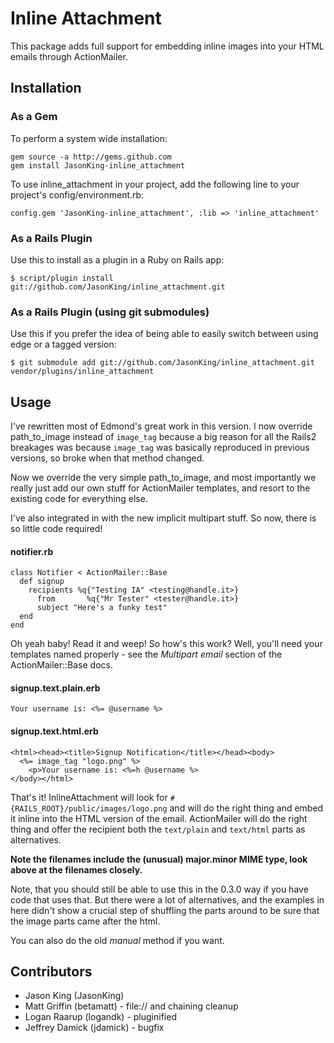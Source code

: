 Inline Attachment
=================

This package adds full support for embedding inline images into your HTML emails
through ActionMailer.

Installation
------------

### As a Gem ###

To perform a system wide installation:

	gem source -a http://gems.github.com
	gem install JasonKing-inline_attachment

To use inline_attachment in your project, add the following line to your project's
config/environment.rb:

	config.gem 'JasonKing-inline_attachment', :lib => 'inline_attachment'


### As a Rails Plugin ###

Use this to install as a plugin in a Ruby on Rails app:

	$ script/plugin install git://github.com/JasonKing/inline_attachment.git

### As a Rails Plugin (using git submodules) ###

Use this if you prefer the idea of being able to easily switch between using edge or a tagged version:

	$ git submodule add git://github.com/JasonKing/inline_attachment.git vendor/plugins/inline_attachment


Usage
-----

I've rewritten most of Edmond's great work in this version.  I now override
path_to_image instead of `image_tag` because a big reason for all the Rails2
breakages was because `image_tag` was basically reproduced in previous versions,
so broke when that method changed.

Now we override the very simple path_to_image, and most importantly we really
just add our own stuff for ActionMailer templates, and resort to the existing
code for everything else.

I've also integrated in with the new implicit multipart stuff.  So now, there is
so little code required!

#### notifier.rb
	class Notifier < ActionMailer::Base
	  def signup
	    recipients %q{"Testing IA" <testing@handle.it>}
		  from       %q{"Mr Tester" <tester@handle.it>}
		  subject "Here's a funky test"
	  end
	end
	
Oh yeah baby!  Read it and weep!  So how's this work?  Well, you'll need
your templates named properly - see the _Multipart email_ section of the
ActionMailer::Base docs.
	
#### signup.text.plain.erb
	Your username is: <%= @username %>
	
#### signup.text.html.erb
	<html><head><title>Signup Notification</title></head><body>
	  <%= image_tag "logo.png" %>
		<p>Your username is: <%=h @username %>
	</body></html>


That's it!  InlineAttachment will look for
`#{RAILS_ROOT}/public/images/logo.png` and will do the right thing and embed it
inline into the HTML version of the email.  ActionMailer will do the right thing
and offer the recipient both the `text/plain` and `text/html` parts as alternatives.

**Note the filenames include the (unusual) major.minor MIME type, look above at
the filenames closely.**


Note, that you should still be able to use this in the 0.3.0 way if you have
code that uses that.  But there were a lot of alternatives, and the examples in
here didn't show a crucial step of shuffling the parts around to be sure that
the image parts came after the html.

You can also do the old _manual_ method if you want.


Contributors
------------
 
* Jason King (JasonKing)
* Matt Griffin (betamatt) - file:// and chaining cleanup
* Logan Raarup (logandk)  - pluginified
* Jeffrey Damick (jdamick) - bugfix
